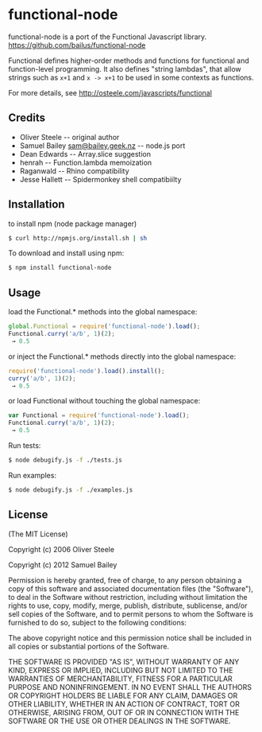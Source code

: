 # functional-node
functional-node is a port of the Functional Javascript library.
 https://github.com/bailus/functional-node

Functional defines higher-order methods and functions for functional
and function-level programming.  It also defines "string lambdas",
that allow strings such as `x+1` and `x -> x+1` to be used in some
contexts as functions.

For more details, see 
 http://osteele.com/javascripts/functional

## Credits
 - Oliver Steele -- original author
 - Samuel Bailey <sam@bailey.geek.nz> -- node.js port
 - Dean Edwards -- Array.slice suggestion
 - henrah -- Function.lambda memoization
 - Raganwald -- Rhino compatibility
 - Jesse Hallett -- Spidermonkey shell compatibiilty
 
## Installation
to install npm (node package manager)
``` bash
$ curl http://npmjs.org/install.sh | sh
```
To download and install using npm:
``` bash
$ npm install functional-node
```

## Usage
load the Functional.* methods into the global namespace:
``` js
global.Functional = require('functional-node').load();
Functional.curry('a/b', 1)(2);
 → 0.5
```

or inject the Functional.* methods directly into the global namespace:
```js
require('functional-node').load().install();
curry('a/b', 1)(2);
 → 0.5
```

or load Functional without touching the global namespace:
```js
var Functional = require('functional-node').load();
Functional.curry('a/b', 1)(2);
 → 0.5
```

Run tests:
``` bash
$ node debugify.js -f ./tests.js
```

Run examples:
``` bash
$ node debugify.js -f ./examples.js
```

## License 

(The MIT License)

Copyright (c) 2006 Oliver Steele

Copyright (c) 2012 Samuel Bailey

Permission is hereby granted, free of charge, to any person obtaining
a copy of this software and associated documentation files (the
"Software"), to deal in the Software without restriction, including
without limitation the rights to use, copy, modify, merge, publish,
distribute, sublicense, and/or sell copies of the Software, and to
permit persons to whom the Software is furnished to do so, subject to
the following conditions:

The above copyright notice and this permission notice shall be
included in all copies or substantial portions of the Software.

THE SOFTWARE IS PROVIDED "AS IS", WITHOUT WARRANTY OF ANY KIND,
EXPRESS OR IMPLIED, INCLUDING BUT NOT LIMITED TO THE WARRANTIES OF
MERCHANTABILITY, FITNESS FOR A PARTICULAR PURPOSE AND
NONINFRINGEMENT. IN NO EVENT SHALL THE AUTHORS OR COPYRIGHT HOLDERS BE
LIABLE FOR ANY CLAIM, DAMAGES OR OTHER LIABILITY, WHETHER IN AN ACTION
OF CONTRACT, TORT OR OTHERWISE, ARISING FROM, OUT OF OR IN CONNECTION
WITH THE SOFTWARE OR THE USE OR OTHER DEALINGS IN THE SOFTWARE.
